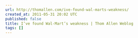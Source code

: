 ```yaml
---
url: http://thomallen.com/ive-found-wal-marts-weakness/
created_at: 2011-05-31 20:02 UTC
published: false
title: I’ve found Wal-Mart’s weakness | Thom Allen Weblog
tags: []
---
```



